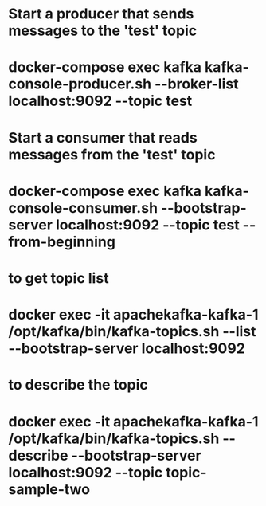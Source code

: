 # Start a producer that sends messages to the 'test' topic
#   docker-compose exec kafka kafka-console-producer.sh --broker-list localhost:9092 --topic test

# Start a consumer that reads messages from the 'test' topic
#   docker-compose exec kafka kafka-console-consumer.sh --bootstrap-server localhost:9092 --topic test --from-beginning

# to get topic list 
#   docker exec -it apachekafka-kafka-1 /opt/kafka/bin/kafka-topics.sh --list --bootstrap-server localhost:9092

# to describe the topic 
#   docker exec -it apachekafka-kafka-1 /opt/kafka/bin/kafka-topics.sh --describe --bootstrap-server localhost:9092  --topic topic-sample-two
